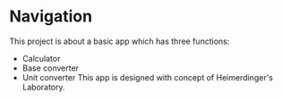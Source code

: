 # Navigation
This project is about a basic app which has three functions:
- Calculator
- Base converter
- Unit converter
This app is designed with concept of Heimerdinger's Laboratory.
